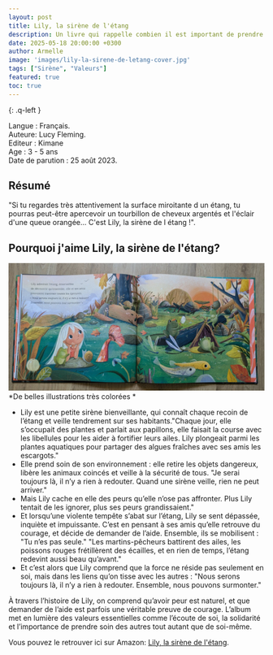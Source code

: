 ```yaml
---
layout: post
title: Lily, la sirène de l'étang
description: Un livre qui rappelle combien il est important de prendre soin de la nature, de ses amis, et de s’entraider dans les moments difficiles.
date: 2025-05-18 20:00:00 +0300
author: Armelle
image: 'images/lily-la-sirene-de-letang-cover.jpg'
tags: ["Sirène", "Valeurs"]
featured: true
toc: true
---
```


{: .q-left }

Langue : Français.                          
Auteure: Lucy Fleming.   
Editeur : Kimane  
Age :  3 - 5 ans       
Date de parution : 25 août 2023. 

## Résumé

"Si tu regardes très attentivement la surface miroitante d un étang, tu pourras peut-être apercevoir un tourbillon de cheveux argentés et l'éclair d'une queue orangée... C'est Lily, la sirène de l étang !".

## Pourquoi j'aime Lily, la sirène de l'étang?

![De belles illustrations très colorées](images/lily-la-sirene-de-letang-int.jpg)
*De belles illustrations très colorées *
- Lily est une petite sirène bienveillante, qui connaît chaque recoin de l’étang et veille tendrement sur ses habitants."Chaque jour, elle s’occupait des plantes et parlait aux papillons, elle faisait la course avec les libellules pour les aider à fortifier leurs ailes. Lily plongeait parmi les plantes aquatiques pour partager des algues fraîches avec ses amis les escargots."
- Elle prend soin de son environnement : elle retire les objets dangereux, libère les animaux coincés et veille à la sécurité de tous. "Je serai toujours là, il n’y a rien à redouter. Quand une sirène veille, rien ne peut arriver."
- Mais Lily cache en elle des peurs qu’elle n’ose pas affronter. Plus Lily tentait de les ignorer, plus ses peurs grandissaient."
- Et lorsqu’une violente tempête s’abat sur l’étang, Lily se sent dépassée, inquiète et impuissante.
C’est en pensant à ses amis qu’elle retrouve du courage, et décide de demander de l’aide. Ensemble, ils se mobilisent : "Tu n’es pas seule." "Les martins-pêcheurs battirent des ailes, les poissons rouges frétillèrent des écailles, et en rien de temps, l’étang redevint aussi beau qu’avant."
- Et c’est alors que Lily comprend que la force ne réside pas seulement en soi, mais dans les liens qu’on tisse avec les autres : "Nous serons toujours là, il n’y a rien à redouter. Ensemble, nous pouvons surmonter."

À travers l’histoire de Lily, on comprend qu’avoir peur est naturel, et que demander de l’aide est parfois une véritable preuve de courage. L’album met en lumière des valeurs essentielles comme l’écoute de soi, la solidarité et l’importance de prendre soin des autres tout autant que de soi-même.

Vous pouvez le retrouver ici sur Amazon: [Lily, la sirène de l'étang](https://amzn.to/3ZBw4yY). 


